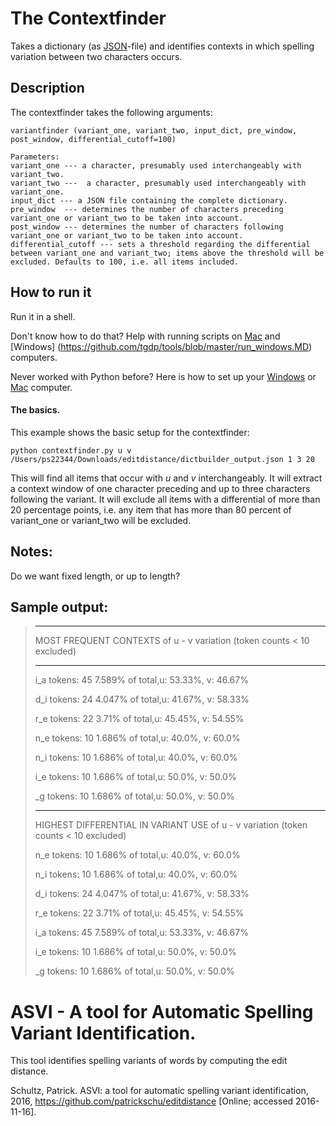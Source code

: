 # The Contextfinder
Takes a dictionary (as [JSON](http://www.json.org/)-file) and identifies contexts in which spelling variation between two characters occurs. 


## Description
The contextfinder takes the following arguments:

    variantfinder (variant_one, variant_two, input_dict, pre_window, post_window, differential_cutoff=100)
    
    Parameters:
    variant_one --- a character, presumably used interchangeably with variant_two. 
    variant_two ---  a character, presumably used interchangeably with variant_one. 
    input_dict --- a JSON file containing the complete dictionary. 
    pre_window  --- determines the number of characters preceding variant_one or variant_two to be taken into account. 
    post_window --- determines the number of characters following variant_one or variant_two to be taken into account. 
    differential_cutoff --- sets a threshold regarding the differential between variant_one and variant_two; items above the threshold will be excluded. Defaults to 100, i.e. all items included. 


## How to run it
Run it in a shell. 

Don't know how to do that? Help with running scripts on [Mac](https://github.com/tgdp/tools/blob/master/run_mac.MD) and [Windows] (https://github.com/tgdp/tools/blob/master/run_windows.MD) computers. 

Never worked with Python before? Here is how to set up your [Windows](https://github.com/tgdp/tools/blob/master/setup_windows.MD) or [Mac](https://github.com/tgdp/tools/blob/master/setup_mac.MD) computer. 

#### The basics. 

This example shows the basic setup for the contextfinder: 

    python contextfinder.py u v /Users/ps22344/Downloads/editdistance/dictbuilder_output.json 1 3 20 
    
This will find all items that occur with *u* and *v* interchangeably. It will extract a context window of one character preceding and up to three characters following the variant. 
It will exclude all items with a differential of more than 20 percentage points, i.e. any item that has more than 80 percent of variant_one or variant_two will be excluded. 


## Notes:
Do we want fixed length, or up to length?

## Sample output:


>****
>
>MOST FREQUENT CONTEXTS of u - v variation (token counts < 10 excluded) 
>
>****
>
>
>i_a	tokens: 45	7.589% of total,u: 53.33%, v: 46.67%
>
>d_i	tokens: 24	4.047% of total,u: 41.67%, v: 58.33%
>
>r_e	tokens: 22	3.71% of total,u: 45.45%, v: 54.55%
>
>n_e	tokens: 10	1.686% of total,u: 40.0%, v: 60.0%
>
>n_i	tokens: 10	1.686% of total,u: 40.0%, v: 60.0%
>
>i_e	tokens: 10	1.686% of total,u: 50.0%, v: 50.0%
>
>_g	tokens: 10	1.686% of total,u: 50.0%, v: 50.0%
>
>****
>
>HIGHEST DIFFERENTIAL IN VARIANT USE of u - v variation (token counts < 10 excluded)
>
>n_e	tokens: 10	1.686% of total,u: 40.0%, v: 60.0%
>
>n_i	tokens: 10	1.686% of total,u: 40.0%, v: 60.0%
>
>d_i	tokens: 24	4.047% of total,u: 41.67%, v: 58.33%
>
>r_e	tokens: 22	3.71% of total,u: 45.45%, v: 54.55%
>
>i_a	tokens: 45	7.589% of total,u: 53.33%, v: 46.67%
>
>i_e	tokens: 10	1.686% of total,u: 50.0%, v: 50.0%
>
>_g	tokens: 10	1.686% of total,u: 50.0%, v: 50.0%





# ASVI - A tool for Automatic Spelling Variant Identification. 
This tool identifies spelling variants of words by computing the edit distance. 


Schultz, Patrick. ASVI: a tool for automatic spelling variant identification, 2016, https://github.com/patrickschu/editdistance [Online; accessed 2016-11-16].
